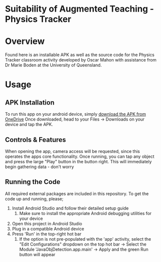 # Suitability of Augmented Teaching - Physics Tracker
# Overview
Found here is an installable APK as well as the source code for the 
Physics Tracker classroom activity developed by Oscar Mahon 
with assistance from Dr Marie Boden at the University of Queensland.

# Usage
## APK Installation
To run this app on your android device, simply [download the APK from OneDrive](https://1drv.ms/u/s!AnKhMapPVAQZiskiIFwi9Qqumoaxdw?e=HvJZff)
Once downloaded, head to your Files -> Downloads on your device and tap the APK.

## Controls & Features
When opening the app, camera access will be requested, since this operates the apps 
core functionality.
Once running, you can tap any object and press the large "Play" button in the button right.
This will immediately begin gathering data - don't worry

## Running the Code
All required external packages are included in this repository.
To get the code up and running, please;
1. Install Android Studio and follow their detailed setup guide
   1. Make sure to install the appropriate Android debugging utilities for your device
2. Open this project in Android Studio
3. Plug in a compatible Android device
4. Press 'Run' in the top-right hot bar
   1. If the option is not pre-populated with the 'app' activity, select the "Edit Configurations" dropdown on the top hot bar -> Select the Module 'JavaObjDetection.app.main' -> Apply and the green Run button will appear
